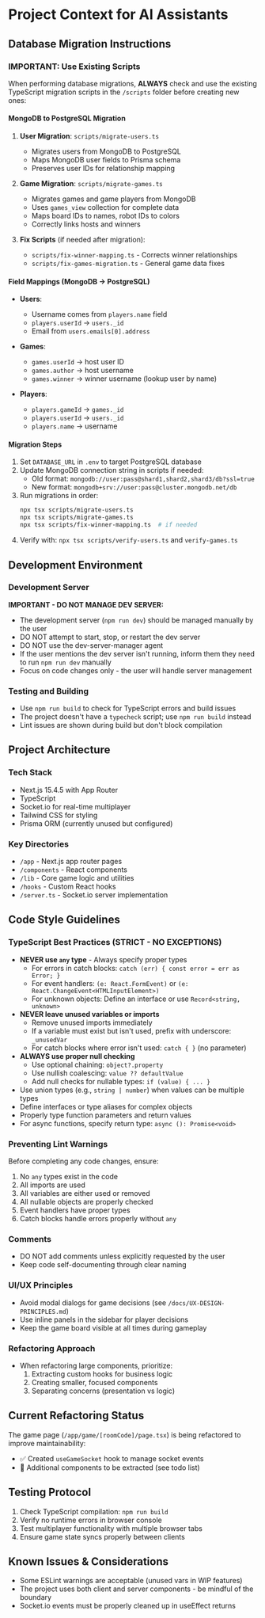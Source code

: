 # Project Context for AI Assistants

## Database Migration Instructions

### IMPORTANT: Use Existing Scripts
When performing database migrations, **ALWAYS** check and use the existing TypeScript migration scripts in the `/scripts` folder before creating new ones:

#### MongoDB to PostgreSQL Migration
1. **User Migration**: `scripts/migrate-users.ts`
   - Migrates users from MongoDB to PostgreSQL
   - Maps MongoDB user fields to Prisma schema
   - Preserves user IDs for relationship mapping

2. **Game Migration**: `scripts/migrate-games.ts`
   - Migrates games and game players from MongoDB
   - Uses `games_view` collection for complete data
   - Maps board IDs to names, robot IDs to colors
   - Correctly links hosts and winners

3. **Fix Scripts** (if needed after migration):
   - `scripts/fix-winner-mapping.ts` - Corrects winner relationships
   - `scripts/fix-games-migration.ts` - General game data fixes

#### Field Mappings (MongoDB → PostgreSQL)
- **Users**:
  - Username comes from `players.name` field
  - `players.userId` → `users._id`
  - Email from `users.emails[0].address`
  
- **Games**:
  - `games.userId` → host user ID
  - `games.author` → host username
  - `games.winner` → winner username (lookup user by name)
  
- **Players**:
  - `players.gameId` → `games._id`
  - `players.userId` → `users._id`
  - `players.name` → username

#### Migration Steps
1. Set `DATABASE_URL` in `.env` to target PostgreSQL database
2. Update MongoDB connection string in scripts if needed:
   - Old format: `mongodb://user:pass@shard1,shard2,shard3/db?ssl=true`
   - New format: `mongodb+srv://user:pass@cluster.mongodb.net/db`
3. Run migrations in order:
   ```bash
   npx tsx scripts/migrate-users.ts
   npx tsx scripts/migrate-games.ts
   npx tsx scripts/fix-winner-mapping.ts  # if needed
   ```
4. Verify with: `npx tsx scripts/verify-users.ts` and `verify-games.ts`

## Development Environment

### Development Server
**IMPORTANT - DO NOT MANAGE DEV SERVER:** 
- The development server (`npm run dev`) should be managed manually by the user
- DO NOT attempt to start, stop, or restart the dev server
- DO NOT use the dev-server-manager agent
- If the user mentions the dev server isn't running, inform them they need to run `npm run dev` manually
- Focus on code changes only - the user will handle server management

### Testing and Building
- Use `npm run build` to check for TypeScript errors and build issues
- The project doesn't have a `typecheck` script; use `npm run build` instead
- Lint issues are shown during build but don't block compilation

## Project Architecture

### Tech Stack
- Next.js 15.4.5 with App Router
- TypeScript
- Socket.io for real-time multiplayer
- Tailwind CSS for styling
- Prisma ORM (currently unused but configured)

### Key Directories
- `/app` - Next.js app router pages
- `/components` - React components
- `/lib` - Core game logic and utilities
- `/hooks` - Custom React hooks
- `/server.ts` - Socket.io server implementation

## Code Style Guidelines

### TypeScript Best Practices (STRICT - NO EXCEPTIONS)
- **NEVER use `any` type** - Always specify proper types
  - For errors in catch blocks: `catch (err) { const error = err as Error; }`
  - For event handlers: `(e: React.FormEvent)` or `(e: React.ChangeEvent<HTMLInputElement>)`
  - For unknown objects: Define an interface or use `Record<string, unknown>`
- **NEVER leave unused variables or imports**
  - Remove unused imports immediately
  - If a variable must exist but isn't used, prefix with underscore: `_unusedVar`
  - For catch blocks where error isn't used: `catch { }` (no parameter)
- **ALWAYS use proper null checking**
  - Use optional chaining: `object?.property`
  - Use nullish coalescing: `value ?? defaultValue`
  - Add null checks for nullable types: `if (value) { ... }`
- Use union types (e.g., `string | number`) when values can be multiple types
- Define interfaces or type aliases for complex objects
- Properly type function parameters and return values
- For async functions, specify return type: `async (): Promise<void>`

### Preventing Lint Warnings
Before completing any code changes, ensure:
1. No `any` types exist in the code
2. All imports are used
3. All variables are either used or removed
4. All nullable objects are properly checked
5. Event handlers have proper types
6. Catch blocks handle errors properly without `any`

### Comments
- DO NOT add comments unless explicitly requested by the user
- Keep code self-documenting through clear naming

### UI/UX Principles
- Avoid modal dialogs for game decisions (see `/docs/UX-DESIGN-PRINCIPLES.md`)
- Use inline panels in the sidebar for player decisions
- Keep the game board visible at all times during gameplay

### Refactoring Approach
- When refactoring large components, prioritize:
  1. Extracting custom hooks for business logic
  2. Creating smaller, focused components
  3. Separating concerns (presentation vs logic)

## Current Refactoring Status

The game page (`/app/game/[roomCode]/page.tsx`) is being refactored to improve maintainability:
- ✅ Created `useGameSocket` hook to manage socket events
- 🔄 Additional components to be extracted (see todo list)

## Testing Protocol

1. Check TypeScript compilation: `npm run build`
2. Verify no runtime errors in browser console
3. Test multiplayer functionality with multiple browser tabs
4. Ensure game state syncs properly between clients

## Known Issues & Considerations

- Some ESLint warnings are acceptable (unused vars in WIP features)
- The project uses both client and server components - be mindful of the boundary
- Socket.io events must be properly cleaned up in useEffect returns